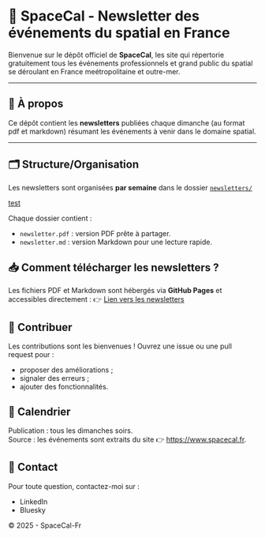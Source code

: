# 🚀 SpaceCal - Newsletter des événements du spatial en France

Bienvenue sur le dépôt officiel de **SpaceCal**, les site qui répertorie gratuitement tous les événements professionnels et grand public du spatial se déroulant en France meétropolitaine et outre-mer.

---

## 📡 À propos
Ce dépôt contient les **newsletters** publiées chaque dimanche (au format pdf et markdown) résumant les événements à venir dans le domaine spatial.

---

## 🗂️ Structure/Organisation

Les newsletters sont organisées **par semaine** dans le dossier [`newsletters/`](https://spacecal-fr.github.io/Newsletters-SpaceCal-Fr/docs/)

[test](https://github.com/SpaceCal-Fr/Newsletters-SpaceCal-Fr/tree/43531e397c82b4d8ee8a91ed127f10ee63333e9a/docs)

Chaque dossier contient :
- `newsletter.pdf` : version PDF prête à partager.
- `newsletter.md` : version Markdown pour une lecture rapide.


## 📥 Comment télécharger les newsletters ?
Les fichiers PDF et Markdown sont hébergés via **GitHub Pages** et accessibles directement :
👉 [Lien vers les newsletters](https://github.com/SpaceCal-Fr/Newsletters-SpaceCal-Fr/tree/7e23ee6542d79fe7eec2c44e94043028a699ae13/docs)

## 🌟 Contribuer
Les contributions sont les bienvenues ! Ouvrez une issue ou une pull request pour :

- proposer des améliorations ;
- signaler des erreurs ;
- ajouter des fonctionnalités.


## 📅 Calendrier

Publication : tous les dimanches soirs.  
Source : les événements sont extraits du site 👉 https://www.spacecal.fr.


## 📩 Contact
Pour toute question, contactez-moi sur :

- LinkedIn
- Bluesky


© 2025 - SpaceCal-Fr

